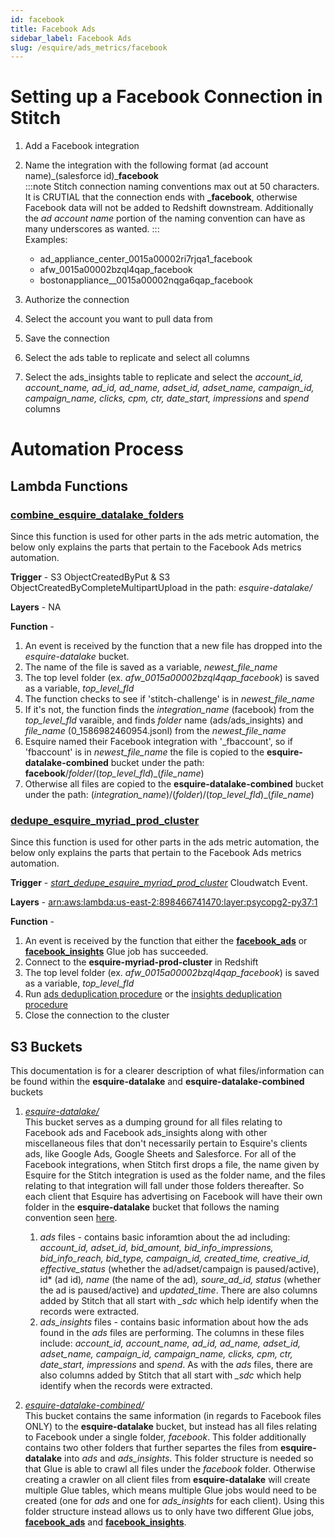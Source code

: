 ```yaml
---
id: facebook
title: Facebook Ads
sidebar_label: Facebook Ads
slug: /esquire/ads_metrics/facebook
---
```


# Setting up a Facebook Connection in Stitch
1. Add a Facebook integration 
2. Name the integration with the following format (ad account name)\_(salesforce id)\_**facebook** <br />
:::note
Stitch connection naming conventions max out at 50 characters. It is CRUTIAL that the connection ends with **\_facebook**, otherwise Facebook data will not be added to Redshift downstream. Additionally the *ad account name* portion of the naming convention can have as many underscores as wanted.
::: <br />
Examples: <br />
   - ad_appliance_center_0015a00002ri7rjqa1_facebook
   - afw_0015a00002bzql4qap_facebook
   - bostonappliance__0015a00002nqga6qap_facebook

3. Authorize the connection
4. Select the account you want to pull data from
5. Save the connection
6. Select the ads table to replicate and select all columns 
7. Select the ads_insights table to replicate and select the *account_id, account_name, ad_id, ad_name, adset_id, adset_name, campaign_id, campaign_name, clicks, cpm, ctr, date_start, impressions* and *spend* columns

# Automation Process 

## Lambda Functions

### [**combine_esquire_datalake_folders**](https://us-east-2.console.aws.amazon.com/lambda/home?region=us-east-2#/functions/combine_esquire_datalake_folders?tab=configuration)

Since this function is used for other parts in the ads metric automation, the below only explains the parts that pertain to the Facebook Ads metrics automation. 

**Trigger** - S3 ObjectCreatedByPut & S3 ObjectCreatedByCompleteMultipartUpload in the path: *esquire-datalake/*

**Layers** - NA

**Function** -
  1. An event is received by the function that a new file has dropped into the *esquire-datalake* bucket. 
  2. The name of the file is saved as a variable, *newest_file_name*
  3. The top level folder (ex. *afw_0015a00002bzql4qap_facebook*) is saved as a variable, *top_level_fld*
  4. The function checks to see if 'stitch-challenge' is in *newest_file_name* 
  5. If it's not, the function finds the *integration_name* (facebook) from the *top_level_fld* varaible, and finds *folder* name (ads/ads_insights) and *file_name* (0_1586982460954.jsonl) from the *newest_file_name*
  6. Esquire named their Facebook integration with '\_fbaccount', so if 'fbaccount' is in *newest_file_name* the file is copied to the **esquire-datalake-combined** bucket under the path: **facebook**/*folder*/(*top_level_fld*)_(*file_name*)
  7. Otherwise all files are copied to the **esquire-datalake-combined** bucket under the path: (*integration_name*)/(*folder*)/(*top_level_fld*)_(*file_name*)
  
  ### [**dedupe_esquire_myriad_prod_cluster**](https://us-east-2.console.aws.amazon.com/lambda/home?region=us-east-2#/functions/dedupe_esquire_myriad_prod_cluster?tab=configuration)

Since this function is used for other parts in the ads metric automation, the below only explains the parts that pertain to the Facebook Ads metrics automation. 

**Trigger** -  [*start_dedupe_esquire_myriad_prod_cluster*](https://us-east-2.console.aws.amazon.com/events/home?region=us-east-2#/eventbus/default/rules/start_dedupe_esquire_myriad_prod_cluster) Cloudwatch Event. 

**Layers** - [arn:aws:lambda:us-east-2:898466741470:layer:psycopg2-py37:1](https://github.com/jetbridge/psycopg2-lambda-layer/blob/master/README.md)

**Function** -
  1. An event is received by the function that either the [**facebook_ads**](https://us-east-2.console.aws.amazon.com/glue/home?region=us-east-2#editJob:isNewlyCreated=false;jobName=facebook_ads) or [**facebook_insights**](https://us-east-2.console.aws.amazon.com/glue/home?region=us-east-2#editJob:isNewlyCreated=false;jobName=facebook_insights) Glue job has succeeded. 
  2. Connect to the **esquire-myriad-prod-cluster** in Redshift
  3. The top level folder (ex. *afw_0015a00002bzql4qap_facebook*) is saved as a variable, *top_level_fld*
  4. Run [ads deduplication procedure](https://github.com/Esquire-Media/data-deduplication/blob/master/Facebook/ads_table.sql) or the [insights deduplication procedure](https://github.com/Esquire-Media/data-deduplication/blob/master/Facebook/insights_table.sql)
  5. Close the connection to the cluster
  
  ## S3 Buckets 
  This documentation is for a clearer description of what files/information can be found within the **esquire-datalake** and **esquire-datalake-combined** buckets
  
  1. [*esquire-datalake/*](https://s3.console.aws.amazon.com/s3/buckets/esquire-datalake?region=us-east-2&tab=objects) <br />
  This bucket serves as a dumping ground for all files relating to Facebook ads and Facebook ads_insights along with other miscellaneous files that don't necessarily pertain to Esquire's clients ads, like Google Ads, Google Sheets and Salesforce. For all of the Facebook integrations, when Stitch first drops a file, the name given by Esquire for the Stitch integration is used as the folder name, and the files relating to that integration will fall under those folders thereafter. So each client that Esquire has advertising on Facebook will have their own folder in the **esquire-datalake** bucket that follows the naming convention seen [here](#setting-up-a-facebook-connection-in-stitch). 
     1. *ads* files - contains basic inforamtion about the ad including: *account_id, adset_id,  bid_amount, bid_info_impressions, bid_info_reach, bid_type, campaign_id, created_time, creative_id, effective_status* (whether the ad/adset/campaign is paused/active), id* (ad id)*, name* (the name of the ad)*, soure_ad_id, status* (whether the ad is paused/active) and *updated_time*. There are also columns added by Stitch that all start with *\_sdc* which help identify when the records were extracted. 
     2. *ads_insights* files - contains basic information about how the ads found in the *ads* files are performing. The columns in these files include: *account_id, account_name, ad_id, ad_name, adset_id, adset_name, campaign_id, campaign_name, clicks, cpm, ctr, date_start, impressions* and *spend*. As with the *ads* files, there are also columns added by Stitch that all start with *\_sdc* which help identify when the records were extracted. 
  
 2. [*esquire-datalake-combined/*](https://s3.console.aws.amazon.com/s3/buckets/esquire-datalake-combined?region=us-east-2&tab=objects) <br />
 This bucket contains the same information (in regards to Facebook files ONLY) to the **esquire-datalake** bucket, but instead has all files relating to Facebook under a single folder, *facebook*. This folder additionally contains two other folders that further separtes the files from **esquire-datalake** into *ads* and *ads_insights*. This folder structure is needed so that Glue is able to crawl all files under the *facebook* folder. Otherwise creating a crawler on all client files from **esquire-datalake** will create multiple Glue tables, which means multiple Glue jobs would need to be created (one for *ads* and one for *ads_insights* for each client). Using this folder structure instead allows us to only have two different Glue jobs, [**facebook_ads**](https://us-east-2.console.aws.amazon.com/glue/home?region=us-east-2#editJob:isNewlyCreated=false;jobName=facebook_ads) and [**facebook_insights**](https://us-east-2.console.aws.amazon.com/glue/home?region=us-east-2#editJob:isNewlyCreated=false;jobName=facebook_insights). 
  
  
  
